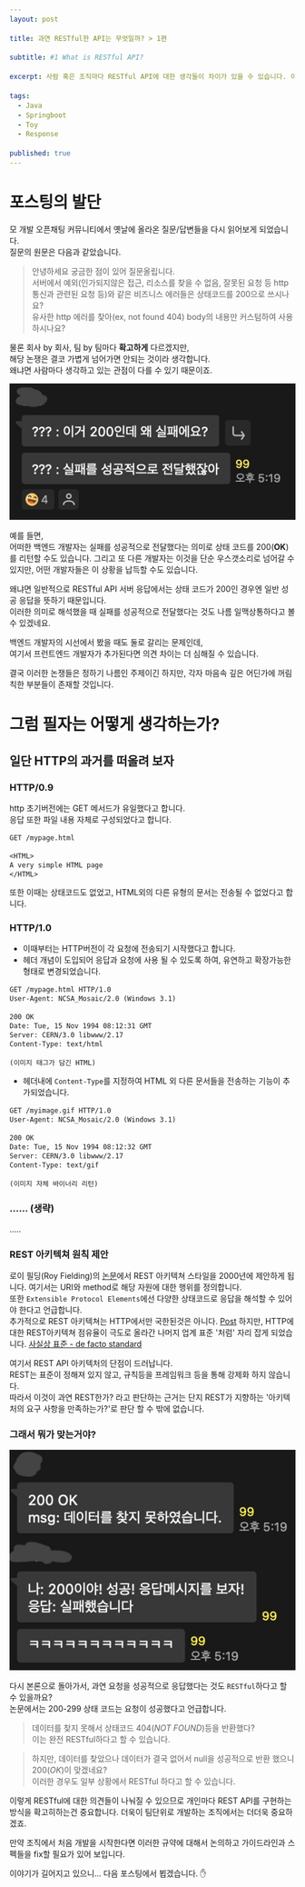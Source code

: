 ```yaml
---
layout: post

title: 과연 RESTful한 API는 무엇일까? > 1편

subtitle: #1 What is RESTful API?

excerpt: 사람 혹은 조직마다 RESTful API에 대한 생각들이 차이가 있을 수 있습니다. 이에 대해서 얘기해보고자 합니다.

tags:
  - Java
  - Springboot
  - Toy
  - Response
  
published: true
---
```


# 포스팅의 발단
모 개발 오픈채팅 커뮤니티에서 옛날에 올라온 질문/답변들을 다시 읽어보게 되었습니다.  
질문의 원문은 다음과 같았습니다.  

>안녕하세요 궁금한 점이 있어 질문올립니다.  
서버에서 예외(인가되지않은 접근, 리소스를 찾을 수 없음, 잘못된 요청 등 http 통신과 관련된 요청 등)와 같은 비즈니스 에러들은 상태코드를 200으로 쓰시나요?  
유사한 http 에러를 찾아(ex, not found 404) body의 내용만 커스텀하여 사용하시나요?

물론 회사 by 회사, 팀 by 팀마다 **확고하게** 다르겠지만,  
해당 논쟁은 결코 가볍게 넘어가면 안되는 것이라 생각합니다.  
왜냐면 사람마다 생각하고 있는 관점이 다를 수 있기 때문이죠.  

![](/assets/2023-06-27/fail_200.png)

  
예를 들면,  
어떠한 백엔드 개발자는 실패를 성공적으로 전달했다는 의미로 상태 코드를 200(**OK**)를 리턴할 수도 있습니다. 그리고 또 다른 개발자는 이것을 단순 우스갯소리로 넘어갈 수 있지만, 어떤 개발자들은 이 상황을 납득할 수도 있습니다.  
  
왜냐면 일반적으로 RESTful API 서버 응답에서는 상태 코드가 200인 경우엔 일반 성공 응답을 뜻하기 때문입니다.  
이러한 의미로 해석했을 때 실패를 성공적으로 전달했다는 것도 나름 일맥상통하다고 볼 수 있겠네요.  
  
백엔드 개발자의 시선에서 봤을 때도 둘로 갈리는 문제인데,  
여기서 프런트엔드 개발자가 추가된다면 의견 차이는 더 심해질 수 있습니다.  
  
결국 이러한 논쟁들은 정하기 나름인 주제이긴 하지만, 각자 마음속 깊은 어딘가에 꺼림칙한 부분들이 존재할 것입니다.


# 그럼 필자는 어떻게 생각하는가?

## 일단 HTTP의 과거를 떠올려 보자
### HTTP/0.9
http 초기버전에는 GET 메서드가 유일했다고 합니다.  
응답 또한 파일 내용 자체로 구성되었다고 합니다.  

```http
GET /mypage.html  

<HTML>
A very simple HTML page
</HTML>
```

또한 이때는 상태코드도 없었고, HTML외의 다른 유형의 문서는 전송될 수 없었다고 합니다.  

### HTTP/1.0
- 이때부터는 HTTP버전이 각 요청에 전송되기 시작했다고 합니다.  
- 헤더 개념이 도입되어 응답과 요청에 사용 될 수 있도록 하여, 유연하고 확장가능한 형태로 변경되었습니다.  
```http
GET /mypage.html HTTP/1.0
User-Agent: NCSA_Mosaic/2.0 (Windows 3.1)

200 OK
Date: Tue, 15 Nov 1994 08:12:31 GMT
Server: CERN/3.0 libwww/2.17
Content-Type: text/html

(이미지 태그가 담긴 HTML)
```

- 헤더내에 `Content-Type`를 지정하여 HTML 외 다른 문서들을 전송하는 기능이 추가되었습니다.  
```http
GET /myimage.gif HTTP/1.0
User-Agent: NCSA_Mosaic/2.0 (Windows 3.1)

200 OK
Date: Tue, 15 Nov 1994 08:12:32 GMT
Server: CERN/3.0 libwww/2.17
Content-Type: text/gif

(이미지 자체 바이너리 리턴)
```

### ...... (생략)  
.....

### REST 아키텍쳐 원칙 제안
로이 필딩(Roy Fielding)의 [논문](https://www.ics.uci.edu/~fielding/pubs/dissertation/top.htm)에서 REST 아키텍쳐 스타일을 2000년에 제안하게 됩니다. 여기서는 URI와 method로 해당 자원에 대한 행위를 정의합니다.  
또한 `Extensible Protocol Elements`에선 다양한 상태코드로 응답을 해석할 수 있어야 한다고 언급합니다.  
추가적으로 REST 아키텍쳐는 HTTP에서만 국한된것은 아니다. [Post](https://www.service-architecture.com/articles/web-services/representational-state-transfer-rest.html)
하지만, HTTP에 대한 REST아키텍쳐 점유율이 극도로 올라간 나머지 업계 표준 '처럼' 자리 잡게 되었습니다. [사실상 표준 - de facto standard](https://namu.wiki/w/%EC%82%AC%EC%8B%A4%EC%83%81%20%ED%91%9C%EC%A4%80) 

여기서 REST API 아키텍처의 단점이 드러납니다.  
REST는 표준이 정해져 있지 않고, 규칙등을 프레임워크 등을 통해 강제화 하지 않습니다.  
따라서 이것이 과연 REST한가? 라고 판단하는 근거는 단지 REST가 지향하는 '아키텍처의 요구 사항을 만족하는가?'로 판단 할 수 밖에 없습니다.

### 그래서 뭐가 맞는거야?

![](/assets/2023-06-27/extra_response_200.png)  

  
다시 본론으로 돌아가서, 과연 요청을 성공적으로 응답했다는 것도 `RESTful`하다고 할 수 있을까요?  
논문에서는 200-299 상태 코드는 요청이 성공했다고 언급합니다. 

>데이터를 찾지 못해서 상태코드 404(*NOT FOUND*)등을 반환했다?  
이는 완전 RESTful하다고 할 수 있습니다.  

> 하지만, 데이터를 찾았으나 데이터가 결국 없어서 null을 성공적으로 반환 했으니 200(*OK*)이 맞겠네요?  
이러한 경우도 일부 상황에서 RESTful 하다고 할 수 있습니다.  

이렇게 RESTful에 대한 의견들이 나눠질 수 있으므로 개인마다 REST API를 구현하는 방식을 확고히하는건 중요합니다.  더욱이 팀단위로 개발하는 조직에서는 더더욱 중요하겠죠.  

만약 조직에서 처음 개발을 시작한다면 이러한 규약에 대해서 논의하고 가이드라인과 스펙들을 fix할 필요가 있어 보입니다.




   
이야기가 길어지고 있으니... 다음 포스팅에서 뵙겠습니다.  ✋

<!--
## 그럼 나는 어떻게 쓸 것인가....
만약 HTTP에서 RESTful한 아키텍쳐를 구성한다고 하면,  
일단 저는 규모가 작은 경우에는, 빠르게 MVP를 뽑는것이 제일 중요하다고 생각하기 때문에,  
커스텀한 예외를 던질 필요없이 RuntimeException아래 IllegalArgumentException 혹은 NPE등으로도 충분히 커버 가능하다고 생각합니다.  
-->



